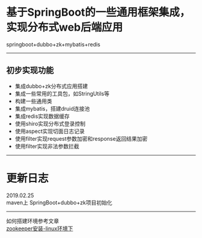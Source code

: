 # 基于SpringBoot的一些通用框架集成，实现分布式web后端应用
springboot+dubbo+zk+mybatis+redis<br>
***
## 初步实现功能
* 集成dubbo+zk分布式应用搭建
* 集成一些常用的工具包，如StringUtils等
* 构建一些通用类
* 集成mybatis，搭建druid连接池
* 集成redis实现数据缓存
* 使用shiro实现分布式登录控制
* 使用aspect实现切面日志记录
* 使用filter实现request参数加密和response返回结果加密
* 使用filter实现非法参数拦截

***
# 更新日志

2019.02.25<br>
maven上 SpringBoot+dubbo+zk项目初始化
***
如何搭建环境参考文章<br>
[zookeeper安装-linux环境下](https://blog.csdn.net/weixin_33805152/article/details/87916409)


